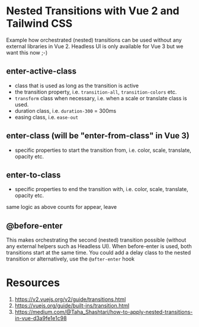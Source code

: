 # Nested Transitions with Vue 2 and Tailwind CSS
Example how orchestrated (nested) transitions can be used without any external libraries in Vue 2. 
Headless UI is only available for Vue 3 but we want this now ;-) 

## enter-active-class
- class that is used as long as the transition is active
- the transition property, i.e. `transition-all`, `transition-colors` etc. 
- `transform` class when necessary, i.e. when a scale or translate class is used.
- duration class, i.e. `duration-300` = 300ms
- easing class, i.e. `ease-out`

## enter-class (will be "enter-from-class" in Vue 3)
- specific properties to start the transition from, i.e. color, scale, translate, opacity etc.

## enter-to-class
- specific properties to end the transition with, i.e. color, scale, translate, opacity etc.

same logic as above counts for appear, leave

## @before-enter

This makes orchestrating the second (nested) transition possible (without any external helpers such as Headless UI).
When before-enter is used, both transitions start at the same time.
You could add a delay class to the nested transition or alternatively, use the `@after-enter` hook


# Resources

1. https://v2.vuejs.org/v2/guide/transitions.html
2. https://vuejs.org/guide/built-ins/transition.html
3. https://medium.com/@Taha_Shashtari/how-to-apply-nested-transitions-in-vue-d3a9fe1e1c98
